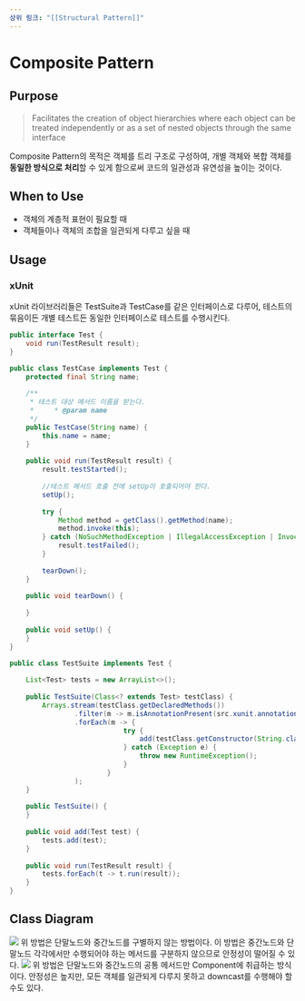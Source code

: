 ```yaml
---
상위 링크: "[[Structural Pattern]]"
---
```

# Composite Pattern

## Purpose
> Facilitates the creation of object hierarchies where each object can be treated independently or as a set of nested objects through the same interface

Composite Pattern의 목적은 객체를 트리 구조로 구성하여, 개별 객체와 복합 객체를 **동일한 방식으로 처리**할 수 있게 함으로써 코드의 일관성과 유연성을 높이는 것이다.

## When to Use
* 객체의 계층적 표현이 필요할 때
* 객체들이나 객체의 조합을 일관되게 다루고 싶을 때

## Usage

### xUnit
xUnit 라이브러리들은 TestSuite과 TestCase를 같은 인터페이스로 다루어, 테스트의 묶음이든 개별 테스트든 동일한 인터페이스로 테스트를 수행시킨다.

```java
public interface Test {  
    void run(TestResult result);  
}

public class TestCase implements Test {  
    protected final String name;  
  
    /**  
     * 테스트 대상 메서드 이름을 받는다.  
     *     * @param name  
     */  
    public TestCase(String name) {  
        this.name = name;  
    }  
  
    public void run(TestResult result) {  
        result.testStarted();  
  
        //테스트 메서드 호출 전에 setUp이 호출되어야 한다.  
        setUp();  
  
        try {  
            Method method = getClass().getMethod(name);  
            method.invoke(this);  
        } catch (NoSuchMethodException | IllegalAccessException | InvocationTargetException e) {  
            result.testFailed();  
        }  
  
        tearDown();  
    }  
  
    public void tearDown() {  
  
    }  
  
    public void setUp() {  
    }  
}

public class TestSuite implements Test {  
  
    List<Test> tests = new ArrayList<>();  
  
    public TestSuite(Class<? extends Test> testClass) {  
        Arrays.stream(testClass.getDeclaredMethods())  
                .filter(m -> m.isAnnotationPresent(src.xunit.annotation.Test.class))  
                .forEach(m -> {  
                            try {  
                                add(testClass.getConstructor(String.class).newInstance(m.getName()));  
                            } catch (Exception e) {  
                                throw new RuntimeException();  
                            }  
                        }  
                );  
    }  
  
    public TestSuite() {  
    }  
  
    public void add(Test test) {  
        tests.add(test);  
    }  
  
    public void run(TestResult result) {  
        tests.forEach(t -> t.run(result));  
    }  
}
```

## Class Diagram
![](https://i.imgur.com/KmuPQTw.png)
위 방법은 단말노드와 중간노드를 구별하지 않는 방법이다. 
이 방법은 중간노드와 단말노드 각각에서만 수행되어야 하는 메서드를 구분하지 않으므로 안정성이 떨어질 수 있다.
![](https://i.imgur.com/aRdYCKB.png)
위 방법은 단말노드와 중간노드의 공통 메서드만 Component에 취급하는 방식이다. 안정성은 높지만, 모든 객체를 일관되게 다루지 못하고 downcast를 수행해야 할 수도 있다.